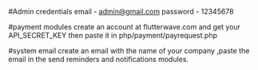 #Admin credentials
email - admin@gmail.com
password - 12345678

#payment modules
create an account at flutterwave.com and get your API_SECRET_KEY
then paste it in php/payment/payrequest.php

#system email
create an email with the name of your company ,paste the email in the send reminders and notifications modules.
